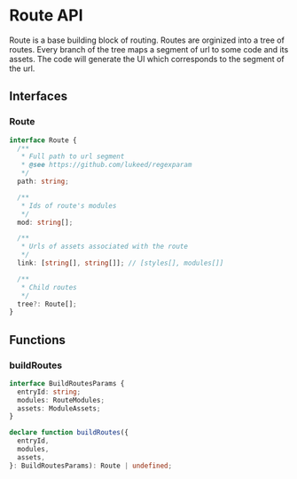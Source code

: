 # Route API

Route is a base building block of routing.
Routes are orginized into a tree of routes.
Every branch of the tree maps a segment of url to some code and its assets.
The code will generate the UI which corresponds to the segment of the url.

## Interfaces

### Route

```typescript
interface Route {
  /**
   * Full path to url segment
   * @see https://github.com/lukeed/regexparam
   */
  path: string;

  /**
   * Ids of route's modules
   */
  mod: string[];

  /**
   * Urls of assets associated with the route
   */
  link: [string[], string[]]; // [styles[], modules[]]

  /**
   * Child routes
   */
  tree?: Route[];
}
```

## Functions

### buildRoutes

```typescript
interface BuildRoutesParams {
  entryId: string;
  modules: RouteModules;
  assets: ModuleAssets;
}

declare function buildRoutes({
  entryId,
  modules,
  assets,
}: BuildRoutesParams): Route | undefined;
```
